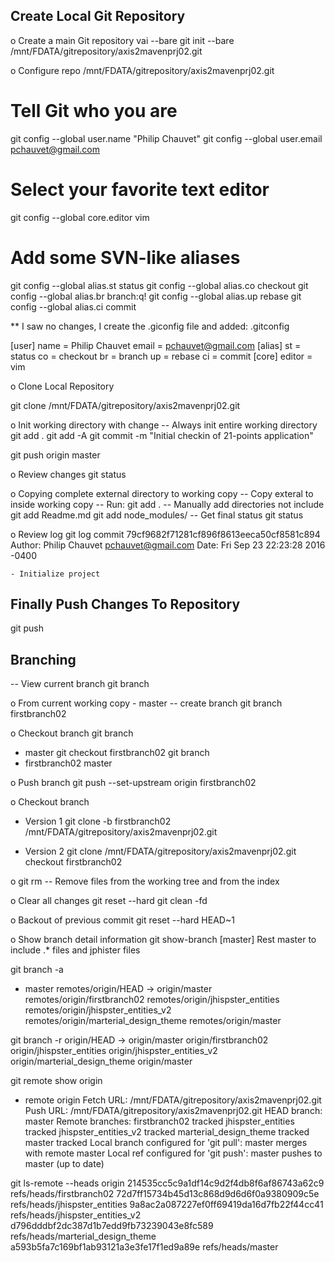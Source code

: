 Create Local Git Repository
-----------------------------------------------------
o Create a main Git repository vai --bare
git init --bare /mnt/FDATA/gitrepository/axis2mavenprj02.git


o Configure repo
/mnt/FDATA/gitrepository/axis2mavenprj02.git

# Tell Git who you are
git config --global user.name "Philip Chauvet"
git config --global user.email pchauvet@gmail.com
# Select your favorite text editor
git config --global core.editor vim
# Add some SVN-like aliases
git config --global alias.st status
git config --global alias.co checkout
git config --global alias.br branch:q!
git config --global alias.up rebase
git config --global alias.ci commit

** I saw no changes, I create the .giconfig file and added:
.gitconfig

[user] 
name = Philip Chauvet
email = pchauvet@gmail.com
[alias]
st = status
co = checkout
br = branch
up = rebase
ci = commit
[core]
editor = vim


o Clone Local Repository

git clone /mnt/FDATA/gitrepository/axis2mavenprj02.git


o Init working directory with change
-- Always init entire working directory
git add .
git add -A
git commit -m "Initial checkin of 21-points application"

git push origin master


o Review changes
git status


o Copying complete external directory to working copy
-- Copy exteral to inside working copy
-- Run: git add .
-- Manually add directories not include
git add Readme.md
git add node_modules/
-- Get final status
git status

o Review log
git log
commit 79cf9682f71281cf896f8613eeca50cf8581c894
Author: Philip Chauvet <pchauvet@gmail.com>
Date:   Fri Sep 23 22:23:28 2016 -0400

    - Initialize project


Finally Push Changes To Repository
-----------------------------------------------
git push



Branching
------------------------------------------
-- View current branch
git branch


o From current working copy - master
-- create branch
git branch firstbranch02


o Checkout branch
git branch
* master
git checkout firstbranch02
git branch
* firstbranch02
  master


o Push branch
git push --set-upstream origin firstbranch02


o Checkout branch
- Version 1
git clone -b firstbranch02 /mnt/FDATA/gitrepository/axis2mavenprj02.git


- Version 2
git clone /mnt/FDATA/gitrepository/axis2mavenprj02.git 
checkout firstbranch02


o git rm
-- Remove files from the working tree and from the index

o Clear all changes
git reset --hard
git clean -fd


o Backout of previous commit
git reset --hard HEAD~1


o Show branch detail information
git show-branch 
[master] Rest master to include .* files and jphister files


git branch -a
* master
  remotes/origin/HEAD -> origin/master
  remotes/origin/firstbranch02
  remotes/origin/jhispster_entities
  remotes/origin/jhispster_entities_v2
  remotes/origin/marterial_design_theme
  remotes/origin/master


git branch -r
  origin/HEAD -> origin/master
  origin/firstbranch02
  origin/jhispster_entities
  origin/jhispster_entities_v2
  origin/marterial_design_theme
  origin/master


git remote show origin
* remote origin
  Fetch URL: /mnt/FDATA/gitrepository/axis2mavenprj02.git
  Push  URL: /mnt/FDATA/gitrepository/axis2mavenprj02.git
  HEAD branch: master
  Remote branches:
    firstbranch02          tracked
    jhispster_entities     tracked
    jhispster_entities_v2  tracked
    marterial_design_theme tracked
    master                 tracked
  Local branch configured for 'git pull':
    master merges with remote master
  Local ref configured for 'git push':
    master pushes to master (up to date)


git ls-remote --heads origin
214535cc5c9a1df14c9d2f4db8f6af86743a62c9	refs/heads/firstbranch02
72d7ff15734b45d13c868d9d6d6f0a9380909c5e	refs/heads/jhispster_entities
9a8ac2a087227ef0ff69419da16d7fb22f44cc41	refs/heads/jhispster_entities_v2
d796dddbf2dc387d1b7edd9fb73239043e8fc589	refs/heads/marterial_design_theme
a593b5fa7c169bf1ab93121a3e3fe17f1ed9a89e	refs/heads/master






